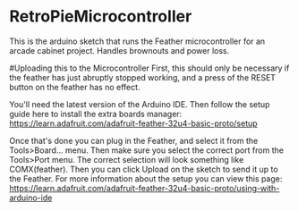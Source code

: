 # RetroPieMicrocontroller
This is the arduino sketch that runs the Feather microcontroller for an arcade cabinet project. Handles brownouts and power loss.

#Uploading this to the Microcontroller
First, this should only be necessary if the feather has just abruptly stopped working, and a press of the RESET button on the feather has no effect.

You'll need the latest version of the Arduino IDE. Then follow the setup guide here to install the extra boards manager: https://learn.adafruit.com/adafruit-feather-32u4-basic-proto/setup

Once that's done you can plug in the Feather, and select it from the Tools>Board... menu. Then make sure you select the correct port from the Tools>Port menu. The correct selection will look something like COMX(feather). Then you can click Upload on the sketch to send it up to the Feather. For more information about the setup you can view this page: https://learn.adafruit.com/adafruit-feather-32u4-basic-proto/using-with-arduino-ide
